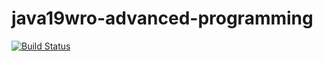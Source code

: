 # java19wro-advanced-programming

[![Build Status](https://travis-ci.com/xenteros/java19wro-advanced-programming.svg?branch=master)](https://travis-ci.com/xenteros/java19wro-advanced-programming)
